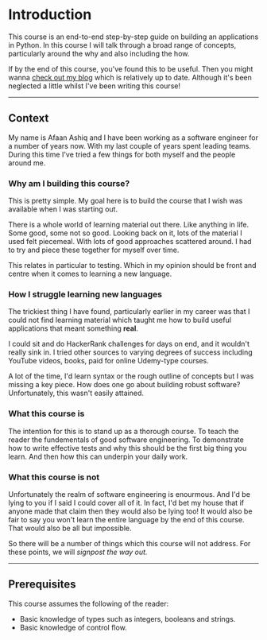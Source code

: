 # Introduction

This course is an end-to-end step-by-step guide on building an applications in Python. In this course I will talk through a broad range of concepts, particularly around the why and also including the how.

If by the end of this course, you've found this to be useful. Then you might wanna [check out my blog](https://www.afaanashiq.com/) which is relatively up to date. Although it's been neglected a little whilst I've been writing this course!

***

## Context

My name is Afaan Ashiq and I have been working as a software engineer for a number of years now. With my last couple of years spent leading teams. During this time I've tried a few things for both myself and the people around me.

### Why am I building this course?

This is pretty simple. My goal here is to build the course that I wish was available when I was starting out.&#x20;

There is a whole world of learning material out there. Like anything in life. Some good, some not so good. Looking back on it, lots of the material I used felt piecemeal. With lots of good approaches scattered around. I had to try and piece these together for myself over time.

This relates in particular to testing. Which in my opinion should be front and centre when it comes to learning a new language.

### How I struggle learning new languages

The trickiest thing I have found, particularly earlier in my career was that I could not find learning material which taught me how to build useful applications that meant something **real**.&#x20;

I could sit and do HackerRank challenges for days on end, and it wouldn't really sink in. I tried other sources to varying degrees of success including YouTube videos, books, paid for online Udemy-type courses.

A lot of the time, I'd learn syntax or the rough outline of concepts but I was missing a key piece. How does one go about building robust software? Unfortunately, this wasn't easily attained.

### What this course is

The intention for this is to stand up as a thorough course. To teach the reader the fundementals of good software engineering. To demonstrate how to write effective tests and why this should be the first big thing you learn. And then how this can underpin your daily work.

### What this course is not

Unfortunately the realm of software engineering is enourmous. And I'd be lying to you if I said I could cover all of it. In fact, I'd bet my house that if anyone made that claim then they would also be lying too! It would also be fair to say you won't learn the entire language by the end of this course. That would also be all but impossible.

So there will be a number of things which this course will not address. For these points, we will _signpost the way out._

***

## Prerequisites

This course assumes the following of the reader:

* Basic knowledge of types such as integers, booleans and strings.
* Basic knowledge of control flow.
